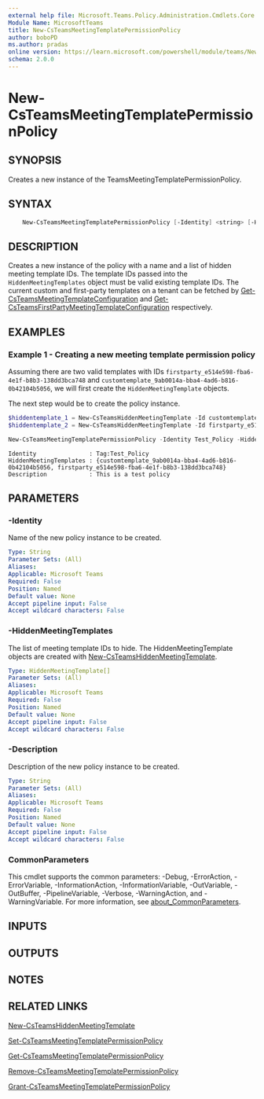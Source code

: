 ```yaml
---
external help file: Microsoft.Teams.Policy.Administration.Cmdlets.Core.dll-Help.xml
Module Name: MicrosoftTeams
title: New-CsTeamsMeetingTemplatePermissionPolicy
author: boboPD
ms.author: pradas
online version: https://learn.microsoft.com/powershell/module/teams/New-CsTeamsMeetingTemplatePermissionPolicy
schema: 2.0.0
---
```


# New-CsTeamsMeetingTemplatePermissionPolicy

## SYNOPSIS
Creates a new instance of the TeamsMeetingTemplatePermissionPolicy.

## SYNTAX

```powershell
    New-CsTeamsMeetingTemplatePermissionPolicy [-Identity] <string> [-HiddenMeetingTemplates<PSListModifier[HiddenMeetingTemplate]>] [-Description <string>] [-Force] [-WhatIf] [-Confirm] [<CommonParameters>]
```

## DESCRIPTION
Creates a new instance of the policy with a name and a list of hidden meeting template IDs. The template IDs passed into the `HiddenMeetingTemplates` object must be valid existing template IDs. The current custom and first-party templates on a tenant can be fetched by [Get-CsTeamsMeetingTemplateConfiguration](https://learn.microsoft.com/powershell/module/teams/get-csteamsmeetingtemplateconfiguration) and [Get-CsTeamsFirstPartyMeetingTemplateConfiguration](https://learn.microsoft.com/powershell/module/teams/get-csteamsfirstpartymeetingtemplateconfiguration) respectively.

## EXAMPLES

### Example 1 - Creating a new meeting template permission policy

Assuming there are two valid templates with IDs `firstparty_e514e598-fba6-4e1f-b8b3-138dd3bca748` and `customtemplate_9ab0014a-bba4-4ad6-b816-0b42104b5056`, we will first create the `HiddenMeetingTemplate` objects.

The next step would be to create the policy instance.
```powershell
$hiddentemplate_1 = New-CsTeamsHiddenMeetingTemplate -Id customtemplate_9ab0014a-bba4-4ad6-b816-0b42104b5056
$hiddentemplate_2 = New-CsTeamsHiddenMeetingTemplate -Id firstparty_e514e598-fba6-4e1f-b8b3-138dd3bca748

New-CsTeamsMeetingTemplatePermissionPolicy -Identity Test_Policy -HiddenMeetingTemplates @($hiddentemplate_1, $hiddentemplate_2) -Description "This is a test policy"
```

```output
Identity               : Tag:Test_Policy
HiddenMeetingTemplates : {customtemplate_9ab0014a-bba4-4ad6-b816-0b42104b5056, firstparty_e514e598-fba6-4e1f-b8b3-138dd3bca748}
Description            : This is a test policy
```

## PARAMETERS

### -Identity

Name of the new policy instance to be created.

```yaml
Type: String
Parameter Sets: (All)
Aliases:
Applicable: Microsoft Teams
Required: False
Position: Named
Default value: None
Accept pipeline input: False
Accept wildcard characters: False
```

### -HiddenMeetingTemplates

The list of meeting template IDs to hide.
The HiddenMeetingTemplate objects are created with [New-CsTeamsHiddenMeetingTemplate](https://learn.microsoft.com/powershell/module/teams/new-csteamshiddenmeetingtemplate).

```yaml
Type: HiddenMeetingTemplate[]
Parameter Sets: (All)
Aliases:
Applicable: Microsoft Teams
Required: False
Position: Named
Default value: None
Accept pipeline input: False
Accept wildcard characters: False
```

### -Description

Description of the new policy instance to be created.

```yaml
Type: String
Parameter Sets: (All)
Aliases:
Applicable: Microsoft Teams
Required: False
Position: Named
Default value: None
Accept pipeline input: False
Accept wildcard characters: False
```

### CommonParameters
This cmdlet supports the common parameters: -Debug, -ErrorAction, -ErrorVariable, -InformationAction, -InformationVariable, -OutVariable, -OutBuffer, -PipelineVariable, -Verbose, -WarningAction, and -WarningVariable. For more information, see [about_CommonParameters](https://go.microsoft.com/fwlink/?LinkID=113216).

## INPUTS

## OUTPUTS

## NOTES

## RELATED LINKS
[New-CsTeamsHiddenMeetingTemplate](https://learn.microsoft.com/powershell/module/teams/new-csteamshiddenmeetingtemplate)

[Set-CsTeamsMeetingTemplatePermissionPolicy](https://learn.microsoft.com/powershell/module/teams/set-csteamsmeetingtemplatepermissionpolicy)

[Get-CsTeamsMeetingTemplatePermissionPolicy](https://learn.microsoft.com/powershell/module/teams/get-csteamsmeetingtemplatepermissionpolicy)

[Remove-CsTeamsMeetingTemplatePermissionPolicy](https://learn.microsoft.com/powershell/module/teams/remove-csteamsmeetingtemplatepermissionpolicy)

[Grant-CsTeamsMeetingTemplatePermissionPolicy](https://learn.microsoft.com/powershell/module/teams/grant-csteamsmeetingtemplatepermissionpolicy)
